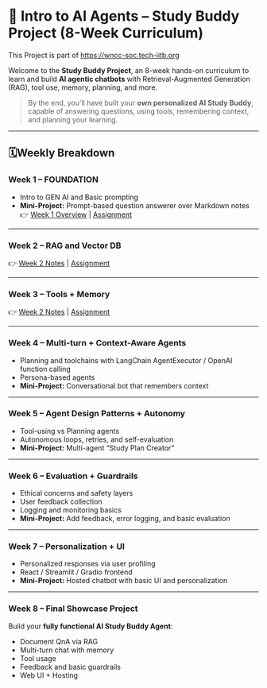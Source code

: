 # 🤖 Intro to AI Agents – Study Buddy Project (8-Week Curriculum)

This Project is part of https://wncc-soc.tech-iitb.org

Welcome to the **Study Buddy Project**, an 8-week hands-on curriculum to learn and build **AI agentic chatbots** with Retrieval-Augmented Generation (RAG), tool use, memory, planning, and more.

> By the end, you'll have built your **own personalized AI Study Buddy**, capable of answering questions, using tools, remembering context, and planning your learning.

---

## 🗓Weekly Breakdown

### **Week 1 – FOUNDATION**

* Intro to GEN AI and Basic prompting
* **Mini-Project:** Prompt-based question answerer over Markdown notes  
  👉 [Week 1 Overview](week1/week1.md) | [Assignment](week1/assignment.md)

---

### **Week 2 – RAG and Vector DB**
  👉 [Week 2 Notes](week2/material.md) | [Assignment](week2/assignment.md)

---

### **Week 3 – Tools + Memory**
  👉 [Week 2 Notes](week3/notes.md) | [Assignment](week3/assignment.md)


---

### **Week 4 – Multi-turn + Context-Aware Agents**

* Planning and toolchains with LangChain AgentExecutor / OpenAI function calling
* Persona-based agents
* **Mini-Project:** Conversational bot that remembers context

---

### **Week 5 – Agent Design Patterns + Autonomy**

* Tool-using vs Planning agents
* Autonomous loops, retries, and self-evaluation
* **Mini-Project:** Multi-agent “Study Plan Creator”

---

### **Week 6 – Evaluation + Guardrails**

* Ethical concerns and safety layers
* User feedback collection
* Logging and monitoring basics
* **Mini-Project:** Add feedback, error logging, and basic evaluation

---

### **Week 7 – Personalization + UI**

* Personalized responses via user profiling
* React / Streamlit / Gradio frontend
* **Mini-Project:** Hosted chatbot with basic UI and personalization

---

### **Week 8 – Final Showcase Project**

Build your **fully functional AI Study Buddy Agent**:

* Document QnA via RAG
* Multi-turn chat with memory
* Tool usage
* Feedback and basic guardrails
* Web UI + Hosting

